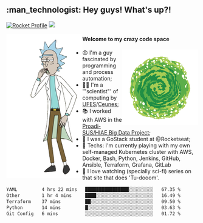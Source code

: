 
<h2> :man_technologist: Hey guys! What's up?!</h2>
                                                                         
[![Rocket Profile](https://img.shields.io/static/v1?label=Rocketseat&message=Profile&colorA=purple&color=black&logo=Rocket&logoColor=white)](https://app.rocketseat.com.br/me/elyabe)
<a href="https://www.linkedin.com/in/elyabe/"><img src="https://img.shields.io/badge/LinkedIn-informational?logo=linkedin"/></a>

<img align='left' src="https://raw.githubusercontent.com/Elyabe/Elyabe/master/images/rick-dancing.gif" width='200'>

                       
#### Welcome to my crazy code space 
<img align='right' src="https://raw.githubusercontent.com/Elyabe/elyabe/master/images/portal-3.gif" width='200'>

- :heart_eyes: I'm a guy fascinated by programming and process automation; 
- :office_worker: I'm a '"scientist"' of computing by [UFES](http://ufes.br)/[Ceunes](http://ceunes.ufes.br);
- :books: I worked with AWS in the [Proadi-SUS/HIAE Big Data Project](https://hospitais.proadi-sus.org.br/projetos/24/big-data);
- :rocket: I was a GoStack student at @Rocketseat;
- :green_heart: Techs: I'm currently playing with my own self-managed Kubernetes cluster with AWS, Docker, Bash, Python, Jenkins, GitHub, Ansible, Terraform, Grafana, GitLab
- :movie_camera: I love watching (specially sci-fi) series on that site that does 'Tu-dooom'.

<!--START_SECTION:waka-->
```text
YAML         4 hrs 22 mins   ████████████████░░░░░░░░░   67.35 % 
Other        1 hr 4 mins     ████░░░░░░░░░░░░░░░░░░░░░   16.49 % 
Terraform    37 mins         ██░░░░░░░░░░░░░░░░░░░░░░░   09.50 % 
Python       14 mins         █░░░░░░░░░░░░░░░░░░░░░░░░   03.63 % 
Git Config   6 mins          ░░░░░░░░░░░░░░░░░░░░░░░░░   01.72 %
```
<!--END_SECTION:waka-->
